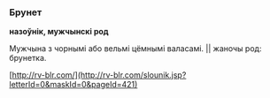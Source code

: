 ### Брунет
**назоўнік, мужчынскі род**

Мужчына з чорнымі або вельмі цёмнымі валасамі. || жаночы род: брунетка.

<a rel="author">[http://rv-blr.com/](http://rv-blr.com/slounik.jsp?letterId=0&maskId=0&pageId=421)</a>
